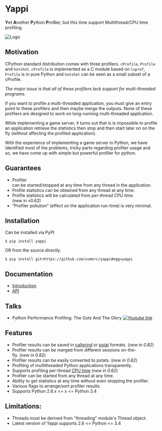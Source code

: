 # Yappi
**Y**et **A**nother **P**ython **P**rof**i**ler, but this time support Multithread/CPU time profiling.

![Logo](https://i.imgur.com/xxmgGmn.png)

## Motivation

CPython standard distribution comes with three profilers. `cProfile`, `Profile` and `hotshot`. 
`cProfile` is implemented as a C module based on `lsprof`, `Profile` is in pure Python and 
`hotshot` can be seen as a small subset of a cProfile. 

*The major issue is that all of these profilers lack support for multi-threaded programs.*

If you want to profile a  multi-threaded application, you must give an entry point to these profilers and then maybe merge 
the outputs. None of these profilers are designed to work on long-running multi-threaded application. 

While implementing a game server, it turns out that is is impossible to profile an application 
retrieve the statistics then stop and then start later on on the fly (without affecting the profiled
application).

With the experience of implementing a game server in Python, we have identified most 
of the problems, tricky parts regarding profiler usage and so, we have come up with simple but 
powerful profiler for python.

## Guarantees

- Profiler can be started/stopped at any time from any thread in the application.
- Profile statistics can be obtained from any thread at any time.
- Profile statistics will be calculated from *per-thread CPU time*. (new in v0.62)
- “Profiler pollution” (effect on the application run-time) is very minimal.

## Installation

Can be installed via PyPI

```
$ pip install yappi
```

OR from the source directly.

```
$ pip install git+https://github.com/sumerc/yappi#egg=yappi
```

## Documentation

- [Introduction](markdown/usage_manual.md)
- [API](markdown/api.md)

## Talks

- Python Performance Profiling: The Guts And The Glory
  [![Youtube link](https://img.youtube.com/vi/BOKcZjI5zME/0.jpg)](https://www.youtube.com/watch?v=BOKcZjI5zME)
  

## Features
- Profiler results can be saved in [callgrind](http://valgrind.org/docs/manual/cl-format.html) or [pstat](http://docs.python.org/3.4/library/profile.html#pstats.Stats) formats. (*new in 0.82*)
- Profiler results can be merged from different sessions on-the-fly. (*new in 0.82*)
- Profiler results can be easily converted to pstats. (*new in 0.82*)
- Profiling of multithreaded Python applications transparently.
- Supports profiling per-thread [CPU time](http://en.wikipedia.org/wiki/CPU_time) (*new in 0.62*)
- Profiler can be started from any thread at any time.
- Ability to get statistics at any time without even stopping the profiler.
- Various flags to arrange/sort profiler results.
- Supports Python 2.6.x <= x <= Python 3.4

## Limitations:
* Threads must be derived from "threading" module's Thread object.
* Latest version of Yappi supports 2.6 <= Python <= 3.4
